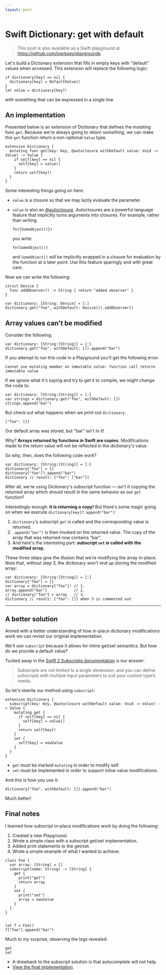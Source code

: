 ```yaml
---
layout: post
---
```


# Swift Dictionary: get with default

> This post is also available as a Swift playground at https://github.com/jverkoey/playgrounds.

Let's build a Dictionary extension that fills in empty keys with "default" values when accessed. This extension will replace the following logic:

```language-swift
if dictionary[key] == nil {
  dictionary[key] = DefaultValue()
}
let value = dictionary[key]!
```

with something that can be expressed in a single line.

## An implementation

Presented below is an extension of Dictionary that defines the mutating func `get`. Because we're always going to return *something*, we can make this `get` function return a non-optional `Value` type.

```language-swift
extension Dictionary {
  mutating func get(key: Key, @autoclosure withDefault value: Void -> Value) -> Value {
    if self[key] == nil {
      self[key] = value()
    }
    return self[key]!
  }
}
```

Some interesting things going on here:

- `value` is a closure so that we may lazily evaluate the parameter.
- `value` is also an [@autoclosure]. Autoclosures are a powerful language feature that implicitly turns arguments into closures. For example, rather than writing 

  `fn({SomeObject()})`

  you write

  `fn(SomeObject())`

  and `SomeObject()` will be implicitly wrapped in a closure for evaluation by the function at a later point. Use this feature sparingly and with great care.

Now we can write the following:

```language-swift
struct Device {
  func addObserver() -> String { return "added observer" }
}

var dictionary: [String: Device] = [:]
dictionary.get("foo", withDefault: Device()).addObserver()
```

## Array values can't be modified

Consider the following:

```language-swift
var dictionary: [String:[String]] = [:]
dictionary.get("foo", withDefault: []).append("bar")
```

If you attempt to run this code in a Playground you'll get the following error:

    Cannot use mutating member on immutable value: function call returns immutable value

If we ignore what it's saying and try to get it to compile, we might change the code to:

```language-swift
var dictionary: [String:[String]] = [:]
var strings = dictionary.get("foo", withDefault: [])
strings.append("bar")
```

But check out what happens when we print out `dictionary`:

```language-swift
["foo": []]
```

Our default array was stored, but "bar" isn't in it!

Why? **Arrays returned by functions in Swift are copies**. Modifications made to the return value will not be reflected in the dictionary's value.

So why, then, does the following code work?

```language-swift
var dictionary: [String:[String]] = [:]
dictionary["foo"] = []
dictionary["foo"]?.append("bar")
dictionary // result: ["foo": ["bar"]]
```

After all, we're using Dictionary's subscript function &mdash; isn't it copying the returned array which should result in the same behavior as our `get` function?

Interestingly enough: **it is returning a copy!** But there's some magic going on when we execute `dictionary[key]?.append("bar")`:

1. `dictionary`'s subscript `get` is called and the corresponding value is returned.
2. `.append("bar")` is then invoked on the returned value. The copy of the array that was returned now contains "bar".
3. And here's the interesting part: **subscript `set` is called with the modified array.**

These three steps give the illusion that we're modifying the array in-place. Note that, without step 3, the dictionary won't end up storing the modified array:

```language-swift
var dictionary: [String:[String]] = [:]
dictionary["foo"] = []
var array = dictionary["foo"]! // 1.
array.append("bar")            // 2.
// dictionary["foo"] = array   // 3.
dictionary // result: ["foo": []] when 3 is commented out
```

---

## A better solution

Armed with a better understanding of how in-place dictionary modifications work we can revisit our original implementation.

We'll use `subscript` because it allows for inline get/set semantics. But how do we provide a default value?

Tucked away in the [Swift 2 Subscripts documentation](https://developer.apple.com/library/ios/documentation/Swift/Conceptual/Swift_Programming_Language/Subscripts.html#//apple_ref/doc/uid/TP40014097-CH16-ID308) is our answer:

> Subscripts are not limited to a single dimension, and you can define subscripts with multiple input parameters to suit your custom type’s needs.

So let's rewrite our method using `subscript`:

```language-swift
extension Dictionary {
  subscript(key: Key, @autoclosure withDefault value: Void -> Value) -> Value {
    mutating get {
      if self[key] == nil {
        self[key] = value()
      }
      return self[key]!
    }
    set {
      self[key] = newValue
    }
  }
}
```

- `get` must be marked `mutating` in order to modify self.
- `set` must be implemented in order to support inline value modifications.

And this is how you use it:

```language-swift
dictionary["foo", withDefault: []].append("bar")
```

Much better!

## Final notes

I learned how subscript in-place modifications work by doing the following:

1. Created a new Playground.
2. Wrote a simple class with a subscript get/set implementation.
3. Added print statements to the get/set.
4. Wrote a simple example of what I wanted to achieve.

```language-swift
class Foo {
  var array: [String] = []
  subscript(name: String) -> [String] {
    get {
      print("get")
      return array
    }
    set {
      print("set")
      array = newValue
    }
  }
}


let f = Foo()
f["foo"].append("bar")
```

Much to my surprise, observing the logs revealed:

```
get
set
```

- A drawback to the subscript solution is that autocomplete will not help.
- [View the final implementation](https://gist.github.com/jverkoey/0b993932ddc9bd69120d).

[Dictionary]: http://swiftdoc.org/v2.0/type/Dictionary/
[@autoclosure]: https://developer.apple.com/swift/blog/?id=4

